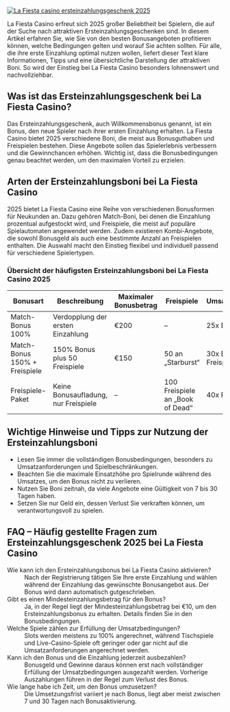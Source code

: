 [![La Fiesta casino ersteinzahlungsgeschenk 2025](https://123-caf.pages.dev/gitsignup.png)](https://vrmoo.ru/Bt82HjjY)

<p>La Fiesta Casino erfreut sich 2025 großer Beliebtheit bei Spielern, die auf der Suche nach attraktiven Ersteinzahlungsgeschenken sind. In diesem Artikel erfahren Sie, wie Sie von den besten Bonusangeboten profitieren können, welche Bedingungen gelten und worauf Sie achten sollten. Für alle, die ihre erste Einzahlung optimal nutzen wollen, liefert dieser Text klare Informationen, Tipps und eine übersichtliche Darstellung der attraktiven Boni. So wird der Einstieg bei La Fiesta Casino besonders lohnenswert und nachvollziehbar.</p>  <h2>Was ist das Ersteinzahlungsgeschenk bei La Fiesta Casino?</h2> <p>Das Ersteinzahlungsgeschenk, auch Willkommensbonus genannt, ist ein Bonus, den neue Spieler nach ihrer ersten Einzahlung erhalten. La Fiesta Casino bietet 2025 verschiedene Boni, die meist aus Bonusguthaben und Freispielen bestehen. Diese Angebote sollen das Spielerlebnis verbessern und die Gewinnchancen erhöhen. Wichtig ist, dass die Bonusbedingungen genau beachtet werden, um den maximalen Vorteil zu erzielen.</p>  <h2>Arten der Ersteinzahlungsboni bei La Fiesta Casino</h2> <p>2025 bietet La Fiesta Casino eine Reihe von verschiedenen Bonusformen für Neukunden an. Dazu gehören Match-Boni, bei denen die Einzahlung prozentual aufgestockt wird, und Freispiele, die meist auf populäre Spielautomaten angewendet werden. Zudem existieren Kombi-Angebote, die sowohl Bonusgeld als auch eine bestimmte Anzahl an Freispielen enthalten. Die Auswahl macht den Einstieg flexibel und individuell passend für verschiedene Spielertypen.</p>  <h3>Übersicht der häufigsten Ersteinzahlungsboni bei La Fiesta Casino 2025</h3> <table>   <thead>     <tr>       <th>Bonusart</th>       <th>Beschreibung</th>       <th>Maximaler Bonusbetrag</th>       <th>Freispiele</th>       <th>Umsatzbedingungen</th>     </tr>   </thead>   <tbody>     <tr>       <td>Match-Bonus 100%</td>       <td>Verdopplung der ersten Einzahlung</td>       <td>€200</td>       <td>–</td>       <td>25x Bonusbetrag</td>     </tr>     <tr>       <td>Match-Bonus 150% + Freispiele</td>       <td>150% Bonus plus 50 Freispiele</td>       <td>€150</td>       <td>50 an „Starburst“</td>       <td>30x Bonus + Freispielgewinne</td>     </tr>     <tr>       <td>Freispiele-Paket</td>       <td>Keine Bonusaufladung, nur Freispiele</td>       <td>–</td>       <td>100 Freispiele an „Book of Dead“</td>       <td>40x Freispielgewinne</td>     </tr>   </tbody> </table>  <h2>Wichtige Hinweise und Tipps zur Nutzung der Ersteinzahlungsboni</h2> <ul>   <li>Lesen Sie immer die vollständigen Bonusbedingungen, besonders zu Umsatzanforderungen und Spielbeschränkungen.</li>   <li>Beachten Sie die maximale Einsatzhöhe pro Spielrunde während des Umsatzes, um den Bonus nicht zu verlieren.</li>   <li>Nutzen Sie Boni zeitnah, da viele Angebote eine Gültigkeit von 7 bis 30 Tagen haben.</li>   <li>Setzen Sie nur Geld ein, dessen Verlust Sie verkraften können, um verantwortungsvoll zu spielen.</li> </ul>  <h2>FAQ – Häufig gestellte Fragen zum Ersteinzahlungsgeschenk 2025 bei La Fiesta Casino</h2> <dl>   <dt>Wie kann ich den Ersteinzahlungsbonus bei La Fiesta Casino aktivieren?</dt>   <dd>Nach der Registrierung tätigen Sie Ihre erste Einzahlung und wählen während der Einzahlung das gewünschte Bonusangebot aus. Der Bonus wird dann automatisch gutgeschrieben.</dd>    <dt>Gibt es einen Mindesteinzahlungsbetrag für den Bonus?</dt>   <dd>Ja, in der Regel liegt der Mindesteinzahlungsbetrag bei €10, um den Ersteinzahlungsbonus zu erhalten. Details finden Sie in den Bonusbedingungen.</dd>    <dt>Welche Spiele zählen zur Erfüllung der Umsatzbedingungen?</dt>   <dd>Slots werden meistens zu 100% angerechnet, während Tischspiele und Live-Casino-Spiele oft geringer oder gar nicht auf die Umsatzanforderungen angerechnet werden.</dd>    <dt>Kann ich den Bonus und die Einzahlung jederzeit ausbezahlen?</dt>   <dd>Bonusgeld und Gewinne daraus können erst nach vollständiger Erfüllung der Umsatzbedingungen ausgezahlt werden. Vorherige Auszahlungen führen in der Regel zum Verlust des Bonus.</dd>    <dt>Wie lange habe ich Zeit, um den Bonus umzusetzen?</dt>   <dd>Die Umsetzungsfrist variiert je nach Bonus, liegt aber meist zwischen 7 und 30 Tagen nach Bonusaktivierung.</dd> </dl>